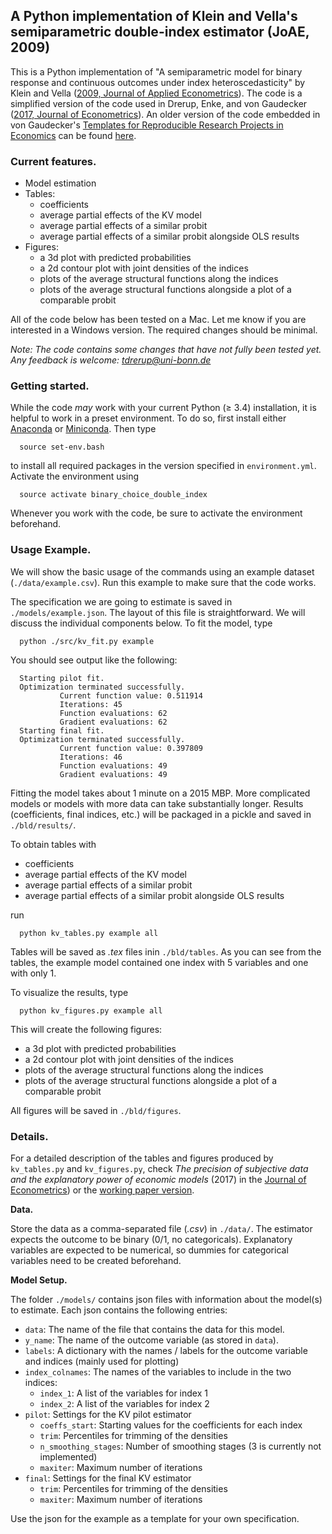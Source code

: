 ## A Python implementation of Klein and Vella's semiparametric double-index estimator (JoAE, 2009)

This is a Python implementation of "A semiparametric model for binary response and continuous outcomes under index heteroscedasticity" by Klein and Vella ([2009, Journal of Applied Econometrics](https://onlinelibrary.wiley.com/doi/abs/10.1002/jae.1064)). The code is a simplified version of the code used in Drerup, Enke, and von Gaudecker ([2017, Journal of Econometrics](https://www.sciencedirect.com/science/article/pii/S0304407617301033)). An older version of the code embedded in von Gaudecker's [Templates for Reproducible Research Projects in Economics](https://github.com/hmgaudecker/econ-project-templates) can be found [here](http://www.wiwi.uni-bonn.de/gaudecker/research.html#household-finance).

### Current features.

* Model estimation
* Tables:
  * coefficients
  * average partial effects of the KV model
  * average partial effects of a similar probit
  * average partial effects of a similar probit alongside OLS results
* Figures:
  * a 3d plot with predicted probabilities
  * a 2d contour plot with joint densities of the indices
  * plots of the average structural functions along the indices
  * plots of the average structural functions alongside a plot of a comparable probit

All of the code below has been tested on a Mac. Let me know if you are interested in a Windows version. The required changes should be minimal.

*Note: The code contains some changes that have not fully been tested yet. Any feedback is welcome: <tdrerup@uni-bonn.de>*

### Getting started.

While the code *may* work with your current Python (≥ 3.4) installation, it is helpful to work in a preset environment. To do so, first install either [Anaconda](https://www.anaconda.com/download/) or [Miniconda](https://conda.io/miniconda.html). Then type
```
  source set-env.bash
```
to install all required packages in the version specified in `environment.yml`. Activate the environment using
```
  source activate binary_choice_double_index
```
Whenever you work with the code, be sure to activate the environment beforehand.

### Usage Example.

We will show the basic usage of the commands using an example dataset (`./data/example.csv`). Run this example to make sure that the code works.

The specification we are going to estimate is saved in `./models/example.json`. The layout of this file is straightforward. We will discuss the individual components below. To fit the model, type
```
  python ./src/kv_fit.py example
```
You should see output like the following:
```
  Starting pilot fit.
  Optimization terminated successfully.
           Current function value: 0.511914
           Iterations: 45
           Function evaluations: 62
           Gradient evaluations: 62
  Starting final fit.
  Optimization terminated successfully.
           Current function value: 0.397809
           Iterations: 46
           Function evaluations: 49
           Gradient evaluations: 49
```
Fitting the model takes about 1 minute on a 2015 MBP. More complicated models or models with more data can take substantially longer. Results (coefficients, final indices, etc.) will be packaged in a pickle and saved in `./bld/results/`.

To obtain tables with

* coefficients
* average partial effects of the KV model
* average partial effects of a similar probit
* average partial effects of a similar probit alongside OLS results

run
```
  python kv_tables.py example all
```

Tables will be saved as *.tex* files inin `./bld/tables`. As you can see from the tables, the example model contained one index with 5 variables and one with only 1.

To visualize the results, type
```
  python kv_figures.py example all
```
This will create the following figures:

* a 3d plot with predicted probabilities
* a 2d contour plot with joint densities of the indices
* plots of the average structural functions along the indices
* plots of the average structural functions alongside a plot of a comparable probit

All figures will be saved in `./bld/figures`.

### Details.

For a detailed description of the tables and figures produced by `kv_tables.py` and `kv_figures.py`, check *The precision of subjective data and the explanatory power of economic models* (2017) in the [Journal of Econometrics](https://www.sciencedirect.com/science/article/pii/S0304407617301033)) or the [working paper version](http://www.wiwi.uni-bonn.de/gaudecker/_static/meas_error_subj_beliefs.pdf).

**Data.**

Store the data as a comma-separated file (*.csv*) in `./data/`. The estimator expects the outcome to be binary (0/1, no categoricals). Explanatory variables are expected to be numerical, so dummies for categorical variables need to be created beforehand.

**Model Setup.**

The folder `./models/` contains json files with information about the model(s) to estimate. Each json contains the following entries:

* `data`: The name of the file that contains the data for this model.
* `y_name`: The name of the outcome variable (as stored in `data`).
* `labels`: A dictionary with the names / labels for the outcome variable and indices (mainly used for plotting)
* `index_colnames`: The names of the variables to include in the two indices:
  * `index_1`: A list of the variables for index 1
  * `index_2`: A list of the variables for index 2
* `pilot`: Settings for the KV pilot estimator
  * `coeffs_start`: Starting values for the coefficients for each index
  * `trim`: Percentiles for trimming of the densities
  * `n_smoothing_stages`: Number of smoothing stages (3 is currently not implemented)
  * `maxiter`: Maximum number of iterations
* `final`: Settings for the final KV estimator
  * `trim`: Percentiles for trimming of the densities
  * `maxiter`: Maximum number of iterations

Use the json for the example as a template for your own specification.
